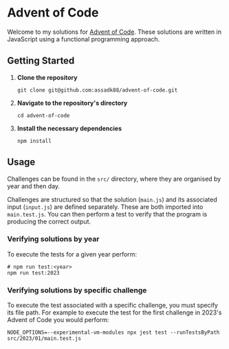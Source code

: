 # Advent of Code

Welcome to my solutions for [Advent of Code](https://adventofcode.com/). These solutions are written in JavaScript using a functional programming approach.

## Getting Started

1. **Clone the repository**

   ```SHELL
   git clone git@github.com:assadk88/advent-of-code.git
   ```

2. **Navigate to the repository's directory**

   ```SHELL
   cd advent-of-code
   ```

3. **Install the necessary dependencies**

   ```SHELL
   npm install
   ```

## Usage

Challenges can be found in the `src/` directory, where they are organised by year and then day.

Challenges are structured so that the solution (`main.js`) and its associated input (`input.js`) are defined separately. These are both imported into `main.test.js`. You can then perform a test to verify that the program is producing the correct output.

### Verifying solutions by year

To execute the tests for a given year perform:

```SHELL
# npm run test:<year>
npm run test:2023
```

### Verifying solutions by specific challenge

To execute the test associated with a specific challenge, you must specify its file path. For example to execute the test for the first challenge in 2023's Advent of Code you would perform:

```
NODE_OPTIONS=--experimental-vm-modules npx jest test --runTestsByPath src/2023/01/main.test.js
```
